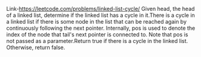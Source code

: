 Link-https://leetcode.com/problems/linked-list-cycle/
Given head, the head of a linked list, determine if the linked list has a cycle in it.There is a cycle in a linked list if there is some node in the list that can be reached again by continuously following the next pointer. Internally, pos is used to denote the index of the node that tail's next pointer is connected to. Note that pos is not passed as a parameter.Return true if there is a cycle in the linked list. Otherwise, return false.
